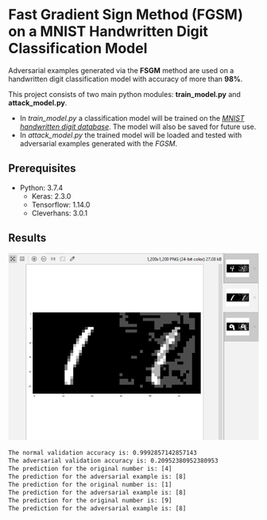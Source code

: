 # Fast Gradient Sign Method (FGSM) on a MNIST Handwritten Digit Classification Model

Adversarial examples generated via the **FSGM** method are used on a handwritten digit classification model with accuracy of more than **98%**. 

This project consists of two main python modules: **train_model.py** and **attack_model.py**.  
 * In *train_model.py* a classification model will be trained on the [*MNIST handwritten digit database*](https://www.kaggle.com/c/digit-recognizer). The model will also be saved for future use.
 * In *attack_model.py* the trained model will be loaded and tested with adversarial examples generated with the *FGSM*.

## Prerequisites
 * Python: 3.7.4
    * Keras: 2.3.0
    * Tensorflow: 1.14.0
    * Cleverhans: 3.0.1

## Results
![Results Plot](plot.png)

```
The normal validation accuracy is: 0.9992857142857143
The adversarial validation accuracy is: 0.20952380952380953
The prediction for the original number is: [4]
The prediction for the adversarial example is: [8]
The prediction for the original number is: [1]
The prediction for the adversarial example is: [8]
The prediction for the original number is: [9]
The prediction for the adversarial example is: [8]
```
